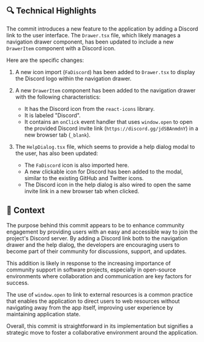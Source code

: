 ## 🔍 Technical Highlights

The commit introduces a new feature to the application by adding a Discord link to the user interface. The `Drawer.tsx` file, which likely manages a navigation drawer component, has been updated to include a new `DrawerItem` component with a Discord icon.

Here are the specific changes:

1. A new icon import (`FaDiscord`) has been added to `Drawer.tsx` to display the Discord logo within the navigation drawer.

2. A new `DrawerItem` component has been added to the navigation drawer with the following characteristics:
   - It has the Discord icon from the `react-icons` library.
   - It is labeled "Discord".
   - It contains an `onClick` event handler that uses `window.open` to open the provided Discord invite link (`https://discord.gg/jdSBAnmdnY`) in a new browser tab (`_blank`).

3. The `HelpDialog.tsx` file, which seems to provide a help dialog modal to the user, has also been updated:
   - The `FaDiscord` icon is also imported here.
   - A new clickable icon for Discord has been added to the modal, similar to the existing GitHub and Twitter icons.
   - The Discord icon in the help dialog is also wired to open the same invite link in a new browser tab when clicked.

## 📝 Context

The purpose behind this commit appears to be to enhance community engagement by providing users with an easy and accessible way to join the project's Discord server. By adding a Discord link both to the navigation drawer and the help dialog, the developers are encouraging users to become part of their community for discussions, support, and updates.

This addition is likely in response to the increasing importance of community support in software projects, especially in open-source environments where collaboration and communication are key factors for success.

The use of `window.open` to link to external resources is a common practice that enables the application to direct users to web resources without navigating away from the app itself, improving user experience by maintaining application state.

Overall, this commit is straightforward in its implementation but signifies a strategic move to foster a collaborative environment around the application.